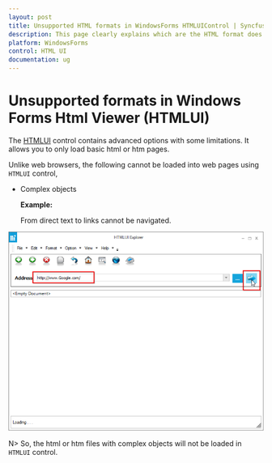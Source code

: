 ```yaml
---
layout: post
title: Unsupported HTML formats in WindowsForms HTMLUIControl | Syncfusion
description: This page clearly explains which are the HTML format does not support by the control of the HTML UI.
platform: WindowsForms
control: HTML UI
documentation: ug
---
```


# Unsupported formats in Windows Forms Html Viewer (HTMLUI)

The [HTMLUI](https://help.syncfusion.com/cr/windowsforms/Syncfusion.Windows.Forms.HTMLUI.HTMLUIControl.html) control contains advanced options with some limitations. It allows you to only load basic html or htm pages.
 
Unlike web browsers, the following cannot be loaded into web pages using `HTMLUI` control,
 
 * Complex objects 
 
    **Example:**
 
    From direct text to links cannot be navigated.
 
![HTMLUI control not supports the ](Unsupported-Formats_images/HTML_DirectLink.png)
 
N> So, the html or htm files with complex objects will not be loaded in `HTMLUI` control.

